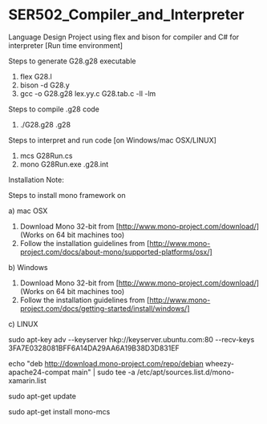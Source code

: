 # SER502_Compiler_and_Interpreter
Language Design Project using flex and bison for compiler and C# for interpreter [Run time environment]

Steps to generate G28.g28 executable

1. flex G28.l
2. bison -d G28.y
3. gcc -o G28.g28 lex.yy.c G28.tab.c -ll -lm

Steps to compile .g28 code

1. ./G28.g28 <file-name>.g28

Steps to interpret and run code [on Windows/mac OSX/LINUX]

1. mcs G28Run.cs
2. mono G28Run.exe <file-name>.g28.int


Installation Note:

Steps to install mono framework on 

a) mac OSX

1. Download Mono 32-bit from [http://www.mono-project.com/download/]  (Works on 64 bit machines too)
2. Follow the installation guidelines from [http://www.mono-project.com/docs/about-mono/supported-platforms/osx/]

b) Windows

1. Download Mono 32-bit from [http://www.mono-project.com/download/]  (Works on 64 bit machines too)
2. Follow the installation guidelines from [http://www.mono-project.com/docs/getting-started/install/windows/] 

c) LINUX

sudo apt-key adv --keyserver hkp://keyserver.ubuntu.com:80 --recv-keys 3FA7E0328081BFF6A14DA29AA6A19B38D3D831EF

echo "deb http://download.mono-project.com/repo/debian wheezy-apache24-compat main" | sudo tee -a /etc/apt/sources.list.d/mono-xamarin.list

sudo apt-get update

sudo apt-get install mono-mcs

